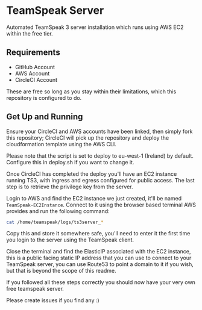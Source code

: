 # TeamSpeak Server

Automated TeamSpeak 3 server installation which runs using AWS EC2 within the free tier.

## Requirements

- GitHub Account
- AWS Account
- CircleCI Account

These are free so long as you stay within their limitations, which this repository is configured to do.

## Get Up and Running

Ensure your CircleCI and AWS accounts have been linked, then simply fork this repository; CircleCI will pick up the repository and deploy the cloudformation template using the AWS CLI.

Please note that the script is set to deploy to eu-west-1 (Ireland) by default. Configure this in deploy.sh if you want to change it.

Once CircleCI has completed the deploy you'll have an EC2 instance running TS3, with ingress and egress configured for public access. The last step is to retrieve the privilege key from the server.

Login to AWS and find the EC2 instance we just created, it'll be named `TeamSpeak-EC2Instance`. Connect to it using the browser based terminal AWS provides and run the following command:

```sh
cat /home/teamspeak/logs/ts3server_*
```

Copy this and store it somewhere safe, you'll need to enter it the first time you login to the server using the TeamSpeak client.

Close the terminal and find the ElasticIP associated with the EC2 instance, this is a public facing static IP address that you can use to connect to your TeamSpeak server, you can use Route53 to point a domain to it if you wish, but that is beyond the scope of this readme.

If you followed all these steps correctly you should now have your very own free teamspeak server.

Please create issues if you find any :)
